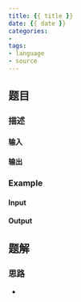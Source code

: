 ```yaml
---
title: {{ title }}
date: {{ date }}
categories: 
- 
tags:
- language
- source
---
```

## 题目
### 描述

#### 输入

#### 输出

### Example
#### Input

#### Output

## 题解
### 思路
* 

```
```